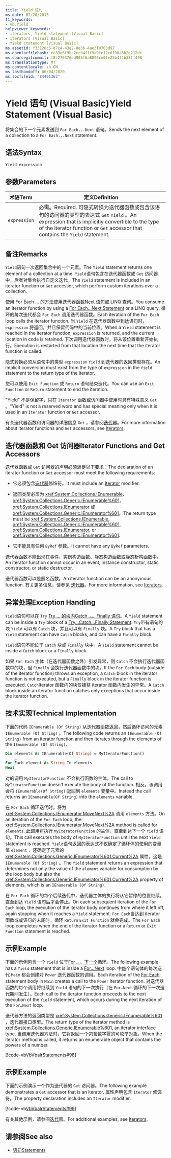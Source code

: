 ```yaml
---
title: Yield 语句
ms.date: 07/20/2015
f1_keywords:
- vb.Yield
helpviewer_keywords:
- iterators, Yield statement [Visual Basic]
- iterators [Visual Basic]
- Yield statement [Visual Basic]
ms.assetid: f33126c5-d7c4-43e2-8e36-4ae3f0703d97
ms.openlocfilehash: cc89e6f9bc2ccb4fff9a9fe12cd190a6b2d212dc
ms.sourcegitcommit: f8c270376ed905f6a8896ce0fe25b4f4b38ff498
ms.translationtype: MT
ms.contentlocale: zh-CN
ms.lasthandoff: 06/04/2020
ms.locfileid: "84401363"
---
```

# <a name="yield-statement-visual-basic"></a><span data-ttu-id="96abc-102">Yield 语句 (Visual Basic)</span><span class="sxs-lookup"><span data-stu-id="96abc-102">Yield Statement (Visual Basic)</span></span>
<span data-ttu-id="96abc-103">将集合的下一个元素发送到 `For Each...Next` 语句。</span><span class="sxs-lookup"><span data-stu-id="96abc-103">Sends the next element of a collection to a `For Each...Next` statement.</span></span>  
  
## <a name="syntax"></a><span data-ttu-id="96abc-104">语法</span><span class="sxs-lookup"><span data-stu-id="96abc-104">Syntax</span></span>  
  
```vb  
Yield expression  
```  
  
## <a name="parameters"></a><span data-ttu-id="96abc-105">参数</span><span class="sxs-lookup"><span data-stu-id="96abc-105">Parameters</span></span>  
  
|<span data-ttu-id="96abc-106">术语</span><span class="sxs-lookup"><span data-stu-id="96abc-106">Term</span></span>|<span data-ttu-id="96abc-107">定义</span><span class="sxs-lookup"><span data-stu-id="96abc-107">Definition</span></span>|  
|---|---|  
|`expression`|<span data-ttu-id="96abc-108">必需。</span><span class="sxs-lookup"><span data-stu-id="96abc-108">Required.</span></span> <span data-ttu-id="96abc-109">可隐式转换为迭代器函数或包含该语句的访问器的类型的表达式 `Get` `Yield` 。</span><span class="sxs-lookup"><span data-stu-id="96abc-109">An expression that is implicitly convertible to the type of the iterator function or `Get` accessor that contains the `Yield` statement.</span></span>|  
  
## <a name="remarks"></a><span data-ttu-id="96abc-110">备注</span><span class="sxs-lookup"><span data-stu-id="96abc-110">Remarks</span></span>  
 <span data-ttu-id="96abc-111">`Yield`语句一次返回集合中的一个元素。</span><span class="sxs-lookup"><span data-stu-id="96abc-111">The `Yield` statement returns one element of a collection at a time.</span></span> <span data-ttu-id="96abc-112">`Yield`语句包含在迭代器函数或 `Get` 访问器中，后者对集合执行自定义迭代。</span><span class="sxs-lookup"><span data-stu-id="96abc-112">The `Yield` statement is included in an iterator function or `Get` accessor, which perform custom iterations over a collection.</span></span>  
  
 <span data-ttu-id="96abc-113">使用 For Each ... 的方法使用迭代器函数[Next 语句](for-each-next-statement.md)或 LINQ 查询。</span><span class="sxs-lookup"><span data-stu-id="96abc-113">You consume an iterator function by using a [For Each...Next Statement](for-each-next-statement.md) or a LINQ query.</span></span> <span data-ttu-id="96abc-114">循环的每次迭代都会 `For Each` 调用迭代器函数。</span><span class="sxs-lookup"><span data-stu-id="96abc-114">Each iteration of the `For Each` loop calls the iterator function.</span></span> <span data-ttu-id="96abc-115">当 `Yield` 在迭代器函数中到达语句时， `expression` 将返回，并且保留代码中的当前位置。</span><span class="sxs-lookup"><span data-stu-id="96abc-115">When a `Yield` statement is reached in the iterator function, `expression` is returned, and the current location in code is retained.</span></span> <span data-ttu-id="96abc-116">下次调用迭代器函数时，将从该位置重新开始执行。</span><span class="sxs-lookup"><span data-stu-id="96abc-116">Execution is restarted from that location the next time that the iterator function is called.</span></span>  
  
 <span data-ttu-id="96abc-117">隐式转换必须从语句中的类型 `expression` `Yield` 到迭代器的返回类型存在。</span><span class="sxs-lookup"><span data-stu-id="96abc-117">An implicit conversion must exist from the type of `expression` in the `Yield` statement to the return type of the iterator.</span></span>  
  
 <span data-ttu-id="96abc-118">您可以使用 `Exit Function` 或 `Return` 语句结束迭代。</span><span class="sxs-lookup"><span data-stu-id="96abc-118">You can use an `Exit Function` or `Return` statement to end the iteration.</span></span>  
  
 <span data-ttu-id="96abc-119">"Yield" 不是保留字，只在 `Iterator` 函数或访问器中使用时具有特殊意义 `Get` 。</span><span class="sxs-lookup"><span data-stu-id="96abc-119">"Yield" is not a reserved word and has special meaning only when it is used in an `Iterator` function or `Get` accessor.</span></span>  
  
 <span data-ttu-id="96abc-120">有关迭代器函数和访问器的详细信息 `Get` ，请参阅[迭代](../../programming-guide/concepts/iterators.md)器。</span><span class="sxs-lookup"><span data-stu-id="96abc-120">For more information about iterator functions and `Get` accessors, see [Iterators](../../programming-guide/concepts/iterators.md).</span></span>  
  
## <a name="iterator-functions-and-get-accessors"></a><span data-ttu-id="96abc-121">迭代器函数和 Get 访问器</span><span class="sxs-lookup"><span data-stu-id="96abc-121">Iterator Functions and Get Accessors</span></span>  
 <span data-ttu-id="96abc-122">迭代器函数或 `Get` 访问器的声明必须满足以下要求：</span><span class="sxs-lookup"><span data-stu-id="96abc-122">The declaration of an iterator function or `Get` accessor must meet the following requirements:</span></span>  
  
- <span data-ttu-id="96abc-123">它必须包含[迭代器](../modifiers/iterator.md)修饰符。</span><span class="sxs-lookup"><span data-stu-id="96abc-123">It must include an [Iterator](../modifiers/iterator.md) modifier.</span></span>  
  
- <span data-ttu-id="96abc-124">返回类型必须为 <xref:System.Collections.IEnumerable>、<xref:System.Collections.Generic.IEnumerable%601>、<xref:System.Collections.IEnumerator> 或 <xref:System.Collections.Generic.IEnumerator%601>。</span><span class="sxs-lookup"><span data-stu-id="96abc-124">The return type must be <xref:System.Collections.IEnumerable>, <xref:System.Collections.Generic.IEnumerable%601>, <xref:System.Collections.IEnumerator>, or <xref:System.Collections.Generic.IEnumerator%601>.</span></span>  
  
- <span data-ttu-id="96abc-125">它不能具有任何 `ByRef` 参数。</span><span class="sxs-lookup"><span data-stu-id="96abc-125">It cannot have any `ByRef` parameters.</span></span>  
  
 <span data-ttu-id="96abc-126">迭代器函数不能出现在事件、实例构造函数、静态构造函数或静态析构函数中。</span><span class="sxs-lookup"><span data-stu-id="96abc-126">An iterator function cannot occur in an event, instance constructor, static constructor, or static destructor.</span></span>  
  
 <span data-ttu-id="96abc-127">迭代器函数可以是匿名函数。</span><span class="sxs-lookup"><span data-stu-id="96abc-127">An iterator function can be an anonymous function.</span></span> <span data-ttu-id="96abc-128">有关更多信息，请参见 [迭代器](../../programming-guide/concepts/iterators.md)。</span><span class="sxs-lookup"><span data-stu-id="96abc-128">For more information, see [Iterators](../../programming-guide/concepts/iterators.md).</span></span>  
  
## <a name="exception-handling"></a><span data-ttu-id="96abc-129">异常处理</span><span class="sxs-lookup"><span data-stu-id="96abc-129">Exception Handling</span></span>  
 <span data-ttu-id="96abc-130">`Yield`语句可以在 `Try` [Try ... 的块内Catch .。。Finally 语句](try-catch-finally-statement.md)。</span><span class="sxs-lookup"><span data-stu-id="96abc-130">A `Yield` statement can be inside a `Try` block of a [Try...Catch...Finally Statement](try-catch-finally-statement.md).</span></span> <span data-ttu-id="96abc-131">`Try`带有语句的块 `Yield` 可以有 `Catch` 块，并且可以有 `Finally` 块。</span><span class="sxs-lookup"><span data-stu-id="96abc-131">A `Try` block that has a `Yield` statement can have `Catch` blocks, and can have a `Finally` block.</span></span>  
  
 <span data-ttu-id="96abc-132">`Yield`语句不能位于 `Catch` 块或 `Finally` 块中。</span><span class="sxs-lookup"><span data-stu-id="96abc-132">A `Yield` statement cannot be inside a `Catch` block or a `Finally` block.</span></span>  
  
 <span data-ttu-id="96abc-133">如果 `For Each` 主体（在迭代器函数之外）引发异常，则 `Catch` 不会执行迭代器函数中的块，但 `Finally` 会执行迭代器函数中的块。</span><span class="sxs-lookup"><span data-stu-id="96abc-133">If the `For Each` body (outside of the iterator function) throws an exception, a `Catch` block in the iterator function is not executed, but a `Finally` block in the iterator function is executed.</span></span> <span data-ttu-id="96abc-134">`Catch`Iterator 函数内的块仅捕获 iterator 函数内发生的异常。</span><span class="sxs-lookup"><span data-stu-id="96abc-134">A `Catch` block inside an iterator function catches only exceptions that occur inside the iterator function.</span></span>  
  
## <a name="technical-implementation"></a><span data-ttu-id="96abc-135">技术实现</span><span class="sxs-lookup"><span data-stu-id="96abc-135">Technical Implementation</span></span>  
 <span data-ttu-id="96abc-136">下面的代码 `IEnumerable (Of String)` 从迭代器函数返回，然后循环访问的元素 `IEnumerable (Of String)` 。</span><span class="sxs-lookup"><span data-stu-id="96abc-136">The following code returns an `IEnumerable (Of String)` from an iterator function and then iterates through the elements of the `IEnumerable (Of String)`.</span></span>  
  
```vb  
Dim elements As IEnumerable(Of String) = MyIteratorFunction()  
    …  
For Each element As String In elements  
Next  
```  
  
 <span data-ttu-id="96abc-137">对的调用 `MyIteratorFunction` 不会执行函数的主体。</span><span class="sxs-lookup"><span data-stu-id="96abc-137">The call to `MyIteratorFunction` doesn't execute the body of the function.</span></span> <span data-ttu-id="96abc-138">相反，该调用会将 `IEnumerable(Of String)` 返回到 `elements` 变量中。</span><span class="sxs-lookup"><span data-stu-id="96abc-138">Instead the call returns an `IEnumerable(Of String)` into the `elements` variable.</span></span>  
  
 <span data-ttu-id="96abc-139">在 `For Each` 循环迭代时，将为 <xref:System.Collections.IEnumerator.MoveNext%2A> 调用 `elements` 方法。</span><span class="sxs-lookup"><span data-stu-id="96abc-139">On an iteration of the `For Each` loop, the <xref:System.Collections.IEnumerator.MoveNext%2A> method is called for `elements`.</span></span> <span data-ttu-id="96abc-140">此调用将执行 `MyIteratorFunction` 的主体，直至到达下一个 `Yield` 语句。</span><span class="sxs-lookup"><span data-stu-id="96abc-140">This call executes the body of `MyIteratorFunction` until the next `Yield` statement is reached.</span></span> <span data-ttu-id="96abc-141">`Yield`语句返回的表达式不仅确定了循环体的使用的变量值 `element` ，还确定了元素的 <xref:System.Collections.Generic.IEnumerator%601.Current%2A> 属性，这是 `IEnumerable (Of String)` 。</span><span class="sxs-lookup"><span data-stu-id="96abc-141">The `Yield` statement returns an expression that determines not only the value of the `element` variable for consumption by the loop body but also the <xref:System.Collections.Generic.IEnumerator%601.Current%2A> property of elements, which is an `IEnumerable (Of String)`.</span></span>  
  
 <span data-ttu-id="96abc-142">在 `For Each` 循环的每个后续迭代中，迭代器主体的执行将从它暂停的位置继续，直至到达 `Yield` 语句后才会停止。</span><span class="sxs-lookup"><span data-stu-id="96abc-142">On each subsequent iteration of the `For Each` loop, the execution of the iterator body continues from where it left off, again stopping when it reaches a `Yield` statement.</span></span> <span data-ttu-id="96abc-143">`For Each`当达到 iterator 函数或或语句的末尾时，循环 `Return` `Exit Function` 就会完成。</span><span class="sxs-lookup"><span data-stu-id="96abc-143">The `For Each` loop completes when the end of the iterator function or a `Return` or `Exit Function` statement is reached.</span></span>  
  
## <a name="example"></a><span data-ttu-id="96abc-144">示例</span><span class="sxs-lookup"><span data-stu-id="96abc-144">Example</span></span>  
 <span data-ttu-id="96abc-145">下面的示例包含一个 `Yield` 位于[For .。。下一个](for-next-statement.md)循环。</span><span class="sxs-lookup"><span data-stu-id="96abc-145">The following example has a `Yield` statement that is inside a [For…Next](for-next-statement.md) loop.</span></span> <span data-ttu-id="96abc-146">中[每](for-each-next-statement.md)个语句体的每次迭代 `Main` 都会创建对 `Power` 迭代器函数的调用。</span><span class="sxs-lookup"><span data-stu-id="96abc-146">Each iteration of the [For Each](for-each-next-statement.md) statement body in `Main` creates a call to the `Power` iterator function.</span></span> <span data-ttu-id="96abc-147">对迭代器函数的每个调用将继续到 `Yield` 语句的下一次执行（在 `For…Next` 循环的下一次迭代期间发生）。</span><span class="sxs-lookup"><span data-stu-id="96abc-147">Each call to the iterator function proceeds to the next execution of the `Yield` statement, which occurs during the next iteration of the `For…Next` loop.</span></span>  
  
 <span data-ttu-id="96abc-148">迭代器方法的返回类型是 <xref:System.Collections.Generic.IEnumerable%601> ，迭代器接口类型。</span><span class="sxs-lookup"><span data-stu-id="96abc-148">The return type of the iterator method is <xref:System.Collections.Generic.IEnumerable%601>, an iterator interface type.</span></span> <span data-ttu-id="96abc-149">当调用迭代器方法时，它将返回一个包含数字幂的可枚举对象。</span><span class="sxs-lookup"><span data-stu-id="96abc-149">When the iterator method is called, it returns an enumerable object that contains the powers of a number.</span></span>  
  
 [!code-vb[VbVbalrStatements#98](~/samples/snippets/visualbasic/VS_Snippets_VBCSharp/VbVbalrStatements/VB/Class2.vb#98)]  
  
## <a name="example"></a><span data-ttu-id="96abc-150">示例</span><span class="sxs-lookup"><span data-stu-id="96abc-150">Example</span></span>  
 <span data-ttu-id="96abc-151">下面的示例演示一个作为迭代器的 `Get` 访问器。</span><span class="sxs-lookup"><span data-stu-id="96abc-151">The following example demonstrates a `Get` accessor that is an iterator.</span></span> <span data-ttu-id="96abc-152">属性声明包含 `Iterator` 修饰符。</span><span class="sxs-lookup"><span data-stu-id="96abc-152">The property declaration includes an `Iterator` modifier.</span></span>  
  
 [!code-vb[VbVbalrStatements#99](~/samples/snippets/visualbasic/VS_Snippets_VBCSharp/VbVbalrStatements/VB/Class2.vb#99)]  
  
 <span data-ttu-id="96abc-153">有关其他示例，请参阅[迭代](../../programming-guide/concepts/iterators.md)器。</span><span class="sxs-lookup"><span data-stu-id="96abc-153">For additional examples, see [Iterators](../../programming-guide/concepts/iterators.md).</span></span>  
  
## <a name="see-also"></a><span data-ttu-id="96abc-154">请参阅</span><span class="sxs-lookup"><span data-stu-id="96abc-154">See also</span></span>

- [<span data-ttu-id="96abc-155">语句</span><span class="sxs-lookup"><span data-stu-id="96abc-155">Statements</span></span>](index.md)
